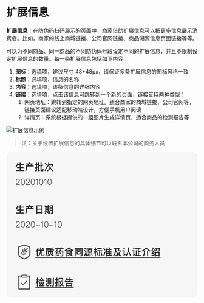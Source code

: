 # 扩展信息

**扩展信息**：在防伪码扫码展示的页面中，商家借助扩展信息可以把更多信息展示消费者。比如，商家的线上商城链接、公司官网链接、商品溯源信息页面链接等等。

可以为不同商品、同一商品的不同防伪码号段设定不同的扩展信息，并且不限制设定扩展信息的数量。每一条扩展信息包括如下内容：

1. **图标**：选填项，建议尺寸 48\*48px，请保证多条扩展信息的图标风格一致
2. **标题**：必填项，信息的名称 
3. **内容**：选填项，该条信息的详细内容
4. **链接**：选填项，点击该信息可跳转到一个新的页面，链接支持两种类型：
   1. 网页地址：跳转到指定的网页地址。适合商家的商城链接、公司官网等，链接页面建议适配移动端设计，方便手机用户阅读
   2. 详情页：系统根据提供的一组图片生成详情页，适合商品的检测报告等

![&#x6269;&#x5C55;&#x4FE1;&#x606F;&#x793A;&#x4F8B;](http://md.stringon.com/img/maIDO6.png)

> 注：关于设置扩展信息的具体细节可以联系本公司的商务人员

![&#x6269;&#x5C55;&#x4FE1;&#x606F;&#x793A;&#x4F8B;](../../.gitbook/assets/fu-jia-lian-jie-.png)

